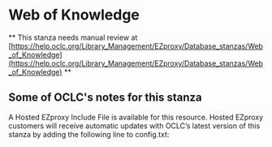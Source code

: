 # Web of Knowledge
** This stanza needs manual review at [https://help.oclc.org/Library_Management/EZproxy/Database_stanzas/Web_of_Knowledge](https://help.oclc.org/Library_Management/EZproxy/Database_stanzas/Web_of_Knowledge) **

## Some of OCLC's notes for this stanza

A Hosted EZproxy Include File is available for this resource. Hosted EZproxy customers will receive automatic updates with OCLC&rsquo;s latest version of this stanza by adding the following line to config.txt:

&nbsp;
